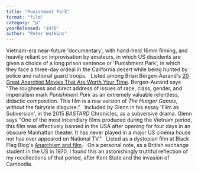 ```yaml
---
title: "Punishment Park"
format: "film"
category: "p"
yearReleased: "1970"
author: "Peter Watkins"
---
```

Vietnam-era near-future 'documentary', with  hand-held 16mm filming, and heavily reliant on improvisation by  amateurs, in which US dissidents are given a choice of a long prison  sentence or 'Punishment Park', in which they face a three-day ordeal  in the California desert while being hunted by police and national  guard troops.
 
Listed among Brian Bergen-Aurand's <a href="http://www.tasteofcinema.com/2015/20-great-anarchist-movies-that-are-worth-your-time/2/"> 20 Great Anarchist Movies That Are Worth Your Time</a>. Bergen-Aurand  says "The roughness and direct address of issues of race, class,  gender, and imperialism mark _Punishment Park_ as an extremely  valuable relentless, didactic composition. This film is a raw  version of _The Hunger Games_, without the fairytale disguise."
 
Included by Glenn in his essay 'Film as  Subversion', in the 2015 _BASTARD_ Chronicles, as a  subversive drama. Glenn says "One of the most incendiary films  produced during the Vietnam period, this film was effectively banned  in the USA after opening for four days in an obscure Manhattan  theater. It has never played in a major US cinema house nor has ever  appeared on National TV."
 
Listed as a dystopian film at Black Flag Blog's <a href="https://translate.google.com/translate?hl=en&amp;sl=da&amp;tl=en&amp;u=https://sortefane.wordpress.com/r/anarkisme-og-film/"> Anarchism and film</a>.
 
On a personal note, as a British exchange  student in the US in 1970, I found this an astonishingly truthful  reflection of my recollections of that period, after Kent State and  the invasion of Cambodia.
 

